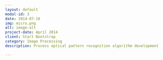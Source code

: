 ```yaml
---
layout: default
modal-id: 3
date: 2014-07-16
img: micro.png
alt: image-alt
project-date: April 2014
client: Start Bootstrap
category: Image Processing
description: Process optical pattern recognition algorithm development and machine vision inspection automation, imaging and data processing in the final stages of product development and product introduction in a very competitive automation market. 

---
```

